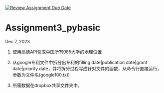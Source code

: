 [![Review Assignment Due Date](https://classroom.github.com/assets/deadline-readme-button-24ddc0f5d75046c5622901739e7c5dd533143b0c8e959d652212380cedb1ea36.svg)](https://classroom.github.com/a/IaR6laBH)
# Assignment3_pybasic
Dec 7, 2023

1. 使用高德API获取中国所有985大学的地理位置

2. 从google专利文件中拆分出专利的filling date|publication date|grant date|priority date，并将拆分过程写成针对文件的函数，从命令行直接运行，参数为文件名(google100.txt)

3. 所需数据在dropbox共享文件夹中。
